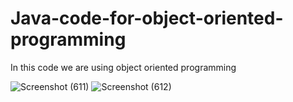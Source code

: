 # Java-code-for-object-oriented-programming

In this code we are using object oriented programming

![Screenshot (611)](https://github.com/RishabhRaj240/Java-code-for-object-oriented-programming/assets/155876855/64080287-3220-4db2-a0a5-20094b45e0db)
![Screenshot (612)](https://github.com/RishabhRaj240/Java-code-for-object-oriented-programming/assets/155876855/f370e043-8248-4b98-bdd5-d6c5dc778f3b)
